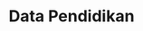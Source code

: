---
title: Data Pendidikan
organization: KPU REPUBLIK INDONESIA
notes: Data Pendidikan
resources:
  - name: CSV Pertanyaan
    url: 'https://github.com/pemiluAPI/pemilu-data/raw/master/pendidikan/pertanyaan.csv'
    format: csv
  - name: CSV Tags
    url: 'https://github.com/pemiluAPI/pemilu-data/raw/master/pendidikan/tags.csv'
    format: csv
category:
  - Pendidikan
maintainer: ''
maintainer_email: ''
---